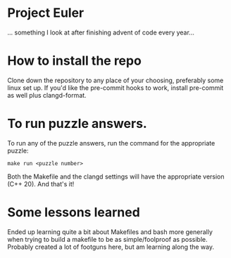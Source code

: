 # Project Euler

... something I look at after finishing advent of code every year...

# How to install the repo

Clone down the repository to any place of your choosing, preferably some linux set up. If you'd like the 
pre-commit hooks to work, install pre-commit as well plus clangd-format. 

# To run puzzle answers.

To run any of the puzzle answers, run the command for the appropriate puzzle:

```
make run <puzzle number>
```

Both the Makefile and the clangd settings will have the appropriate version (C++ 20). And that's it!



# Some lessons learned

Ended up learning quite a bit about Makefiles and bash more generally when trying to build a makefile
to be as simple/foolproof as possible. Probably created a lot of footguns here, but am learning along
the way.
